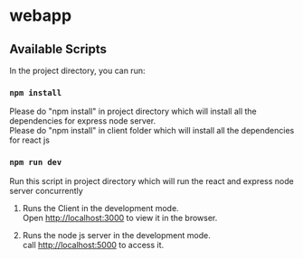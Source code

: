 # webapp

## Available Scripts

In the project directory, you can run:

### `npm install`

Please do "npm install" in  project directory which will install all the dependencies for express node server.<br />
Please do "npm install" in  client folder which will install all the dependencies for react js

### `npm run dev`

Run this script in project directory which will run the react and express node server concurrently

1. Runs the Client in the development mode.<br />
Open [http://localhost:3000](http://localhost:3000) to view it in the browser.<br />

2. Runs the node js server in the development mode.<br />
call [http://localhost:5000](http://localhost:5000) to access it.<br />


